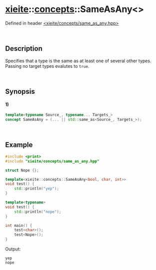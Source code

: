 # [xieite](../../xieite.md)\:\:[concepts](../../concepts.md)\:\:SameAsAny\<\>
Defined in header [<xieite/concepts/same_as_any.hpp>](../../../include/xieite/concepts/same_as_any.hpp)

&nbsp;

## Description
Specifies that a type is the same as at least one of several other types. Passing no target types evalutes to `true`.

&nbsp;

## Synopsis
#### 1)
```cpp
template<typename Source_, typename... Targets_>
concept SameAsAny = (... || std::same_as<Source_, Targets_>);
```

&nbsp;

## Example
```cpp
#include <print>
#include "xieite/concepts/same_as_any.hpp"

struct Nope {};

template<xieite::concepts::SameAsAny<bool, char, int>>
void test() {
    std::println("yep");
}

template<typename>
void test() {
    std::println("nope");
}

int main() {
    test<char>();
    test<Nope>();
}
```
Output:
```
yep
nope
```
